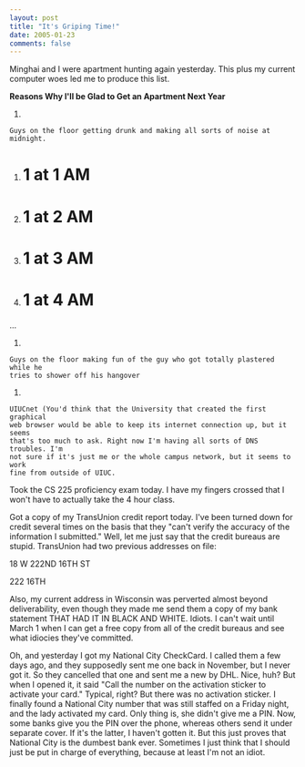 ```yaml
---
layout: post
title: "It's Griping Time!"
date: 2005-01-23
comments: false
---
```

Minghai and I were apartment hunting again yesterday. This plus my current
computer woes led me to produce this list.




**Reasons Why I'll be Glad to Get an Apartment Next Year**



    
1.  
    
    Guys on the floor getting drunk and making all sorts of noise at midnight.
    
    
1.  
    # 1 at 1 AM
    
1.  
    # 1 at 2 AM
    
1.  
    # 1 at 3 AM
    
1.  
    # 1 at 4 AM
    
    





...



    
1.  
    
    Guys on the floor making fun of the guy who got totally plastered while he
    tries to shower off his hangover
    
    
1.  
    
    UIUCnet (You'd think that the University that created the first graphical
    web browser would be able to keep its internet connection up, but it seems
    that's too much to ask. Right now I'm having all sorts of DNS troubles. I'm
    not sure if it's just me or the whole campus network, but it seems to work
    fine from outside of UIUC.
    
    
    





Took the CS 225 proficiency exam today. I have my fingers crossed that I won't
have to actually take the 4 hour class.




Got a copy of my TransUnion credit report today. I've been turned down for
credit several times on the basis that they "can't verify the accuracy of the
information I submitted." Well, let me just say that the credit bureaus are
stupid. TransUnion had two previous addresses on file:




18 W 222ND 16TH ST




222 16TH




Also, my current address in Wisconsin was perverted almost beyond
deliverability, even though they made me send them a copy of my bank statement
THAT HAD IT IN BLACK AND WHITE. Idiots. I can't wait until March 1 when I can
get a free copy from all of the credit bureaus and see what idiocies they've
committed.




Oh, and yesterday I got my National City CheckCard. I called them a few days
ago, and they supposedly sent me one back in November, but I never got it. So
they cancelled that one and sent me a new by DHL. Nice, huh? But when I opened
it, it said "Call the number on the activation sticker to activate your card."
Typical, right? But there was no activation sticker. I finally found a
National City number that was still staffed on a Friday night, and the lady
activated my card. Only thing is, she didn't give me a PIN. Now, some banks
give you the PIN over the phone, whereas others send it under separate cover.
If it's the latter, I haven't gotten it. But this just proves that National
City is the dumbest bank ever. Sometimes I just think that I should just be
put in charge of everything, because at least I'm not an idiot.
